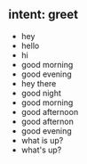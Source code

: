 ## intent: greet
- hey
- hello
- hi
- good morning
- good evening
- hey there
- good night
- good morning
- good afternoon
- good afternon
- good evening
- what is up?
- what's up?
